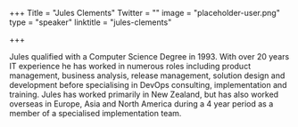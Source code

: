 +++
Title = "Jules Clements"
Twitter = ""
image = "placeholder-user.png"
type = "speaker"
linktitle = "jules-clements"

+++

Jules qualified with a Computer Science Degree in 1993. With over 20 years IT experience he has worked in numerous roles including product management, business analysis, release management, solution design and development before specialising in DevOps consulting, implementation and training. Jules has worked primarily in New Zealand, but has also worked overseas in Europe, Asia and North America during a 4 year period as a member of a specialised implementation team.
